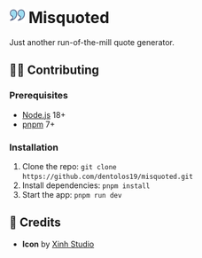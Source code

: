 <h1>
    <img src="icon.png" style="height: 1em;"/>
    <span>Misquoted</span>
</h1>

Just another run-of-the-mill quote generator.

## 🧑‍💻 Contributing

### Prerequisites

- [Node.js](https://nodejs.org) 18+
- [pnpm](https://pnpm.io) 7+

### Installation

1. Clone the repo: `git clone https://github.com/dentolos19/misquoted.git`
2. Install dependencies: `pnpm install`
3. Start the app: `pnpm run dev`

## 💖 Credits

- **Icon** by [Xinh Studio](https://flaticon.com/free-icon/left_11041809)